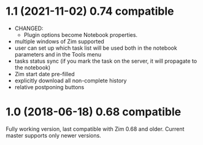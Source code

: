 # 1.1 (2021-11-02) 0.74 compatible
* CHANGED:
    * Plugin options become Notebook properties.
* multiple windows of Zim supported
* user can set up which task list will be used both in the notebook parameters and in the Tools menu
* tasks status sync (if you mark the task on the server, it will propagate to the notebook)
* Zim start date pre-filled
* explicitly download all non-complete history
* relative postponing buttons  

# 1.0 (2018-06-18) 0.68 compatible
Fully working version, last compatible with Zim 0.68 and older. Current master supports only newer versions. 